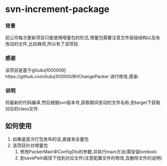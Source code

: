 # svn-increment-package
### 背景
前公司每次更新项目只能使用增量包的形式,增量包需要注意文件层级结构以及有改动的文件,比较麻烦,所以有了该项目.  
### 感谢
该项目是基于@liubq100000的https://github.com/liubq100000/BHChangePacker 进行修改,感谢.
### 说明
将最新的代码编译,然后根据svn版本号,获取期间变动的文件名称,到target下获取对应的class文件.
## 如何使用
1. 如果是首次打包发布的话,直接发全量包
2. 该项目针对增量包
    1. 修改PackerMain中ConfigDto的参数,并执行main方法(需安装lombok)
    2. 到savePath路径下找到对应文件(注意配置文件的修改,及删除文件的说明)